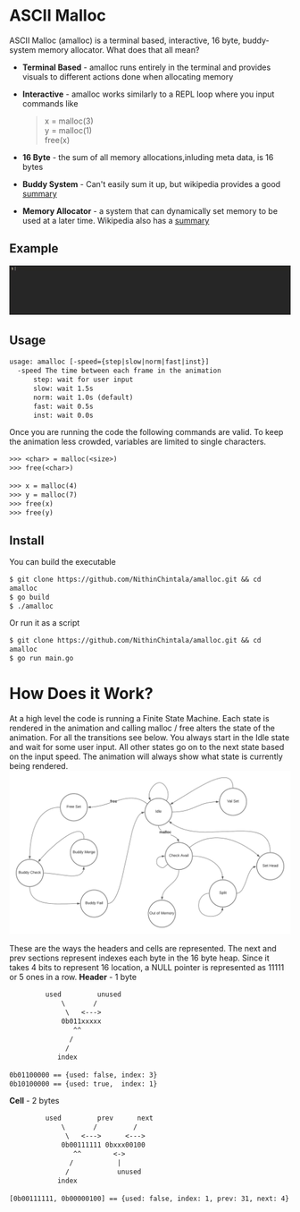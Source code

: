 # ASCII Malloc
ASCII Malloc (amalloc) is a terminal based, interactive, 16 byte,
buddy-system memory allocator.
What does that all mean?
- **Terminal Based** - amalloc runs entirely in the terminal and
provides visuals to different actions done when allocating memory

- **Interactive** - amalloc works similarly to a REPL loop where you input
commands like
    > x = malloc(3)  
    > y = malloc(1)  
    > free(x)  

- **16 Byte** - the sum of all memory allocations,inluding meta data, is 16 bytes  

- **Buddy System** - Can't easily sum it up, but wikipedia provides a good
[summary](https://en.wikipedia.org/wiki/Buddy_memory_allocation)  

- **Memory Allocator** - a system that can dynamically set memory to be used at a 
later time. Wikipedia also has a [summary](https://en.wikipedia.org/wiki/Memory_management#ALLOCATION)

## Example
![](amalloc.gif)

## Usage
```
usage: amalloc [-speed={step|slow|norm|fast|inst}]
  -speed The time between each frame in the animation
      step: wait for user input
      slow: wait 1.5s
      norm: wait 1.0s (default)
      fast: wait 0.5s
      inst: wait 0.0s
```
Once you are running the code the following commands are valid. To keep
the animation less crowded, variables are limited to single characters.
```
>>> <char> = malloc(<size>)
>>> free(<char>)

>>> x = malloc(4)
>>> y = malloc(7)
>>> free(x)
>>> free(y)
```

## Install
You can build the executable
```
$ git clone https://github.com/NithinChintala/amalloc.git && cd amalloc
$ go build
$ ./amalloc
```
Or run it as a script
```
$ git clone https://github.com/NithinChintala/amalloc.git && cd amalloc
$ go run main.go
```

# How Does it Work?
At a high level the code is running a Finite State Machine. Each state is
rendered in the animation and calling malloc / free alters the state of
the animation. For all the transitions see below. You always start in the
Idle state and wait for some user input. All other states go on to the 
next state based on the input speed. The animation will always show what
state is currently being rendered.
![](fsm.png)


These are the ways the headers and cells are represented. The next and prev
sections represent indexes each byte in the 16 byte heap. Since it takes
4 bits to represent 16 location, a NULL pointer is represented as 11111 or
5 ones in a row.
**Header** - 1 byte
```
         used         unused
             \       /
              \   <--->
             0b011xxxxx
                ^^ 
               /
              /
            index

0b01100000 == {used: false, index: 3}
0b10100000 == {used: true,  index: 1}
```

**Cell** - 2 bytes
```
         used         prev      next
             \       /         /
              \   <--->      <--->
             0b00111111 0bxxx00100
                ^^        <->
               /           |
              /            unused
            index

[0b00111111, 0b00000100] == {used: false, index: 1, prev: 31, next: 4}
```
